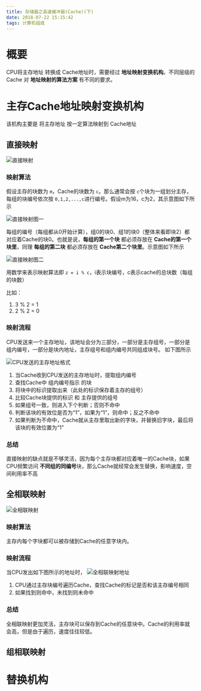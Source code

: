 ```yaml
---
title: 存储器之高速缓冲器(Cache)(下)
date: 2018-07-22 15:15:42
tags: 计算机组成
---
```


# 概要
CPU将主存地址 转换成 Cache地址时，需要经过 **地址映射变换机构**。不同层级的Cache 对 **地址映射的算法方案** 有不同的要求。

# 主存Cache地址映射变换机构
该机构主要是 将主存地址 按一定算法映射到 Cache地址
## 直接映射
![直接映射](https://blog-1252749790.file.myqcloud.com/ComputerOrganization/Cache%E7%9B%B4%E6%8E%A5%E6%98%A0%E5%B0%84.png)

### 映射算法
假设主存的块数为 `m`，Cache的块数为 `c`。那么通常会按 `c`个块为一组划分主存，每组的块编号依次按 `0,1,2,...,c`进行编号。假设m为16，c为2，其示意图如下所示

![直接映射图一](https://blog-1252749790.file.myqcloud.com/ComputerOrganization/%E7%9B%B4%E6%8E%A5%E6%98%A0%E5%B0%84%E5%9B%BE%E4%B8%80.png)

每组的编号（每组都从0开始计算），组0的块0、组1的块0（整体来看即块2）都对应着Cache的块0。也就是说，**每组的第一个块** 都必须存放在 **Cache的第一个块里**，同理 **每组的第二块** 都必须存放在 **Cache第二个块里**。示意图如下所示

![直接映射图二](https://blog-1252749790.file.myqcloud.com/ComputerOrganization/%E7%9B%B4%E6%8E%A5%E6%98%A0%E5%B0%84%E5%9B%BE%E4%BA%8C.png)

用数学来表示映射算法即 `z = i % c`，i表示块编号，c表示cache的总块数（每组的块数）

比如：
1. 3 % 2 = 1
2. 2 % 2 = 0

### 映射流程
CPU发送来一个主存地址，该地址会分为三部分，一部分是主存组号，一部分是组内编号，一部分是块内地址，主存组号和组内编号共同组成块号。 如下图所示

![CPU发送的主存地址格式](https://blog-1252749790.file.myqcloud.com/ComputerOrganization/CPU%E5%8F%91%E9%80%81%E7%9A%84%E4%B8%BB%E5%AD%98%E5%9C%B0%E5%9D%80.png)

1. 当Cache收到CPU发送的主存地址时，提取组内编号
2. 查找Cache中 组内编号指示 的块
3. 将块中的标识提取出来（此处的标识保存着主存的组号）
4. 比较Cache块提供的标识 和 主存提供的组号
5. 如果组号一致，则进入下个判断；否则不命中
6. 判断该块的有效位是否为“1”，如果为“1”，则命中；反之不命中
7. 如果判断为不命中，Cache就从主存里取出新的字块，并替换旧字块，最后将该块的有效位置为“1”

### 总结
直接映射的缺点就是不够灵活，因为每个主存块都对应着唯一的Cache块，如果CPU频繁访问 **不同组的同编号**块，那么Cache就经常会发生替换，影响速度，空间利用率不高

## 全相联映射
![全相联映射](https://blog-1252749790.file.myqcloud.com/ComputerOrganization/%E5%85%A8%E7%9B%B8%E8%81%94%E6%98%A0%E5%B0%84.png)

### 映射算法
主存内每个字块都可以被存储到Cache的任意字块内。

### 映射流程
当CPU发出如下图所示的地址时，
![全相联映射地址](https://blog-1252749790.file.myqcloud.com/ComputerOrganization/%E5%85%A8%E7%9B%B8%E8%81%94%E6%98%A0%E5%B0%84CPU%E5%8F%91%E9%80%81%E7%9A%84%E5%9C%B0%E5%9D%80.png)

1. CPU通过主存块编号遍历Cache，查找Cache的标记是否和该主存编号相同
2. 如果找到则命中，未找到则未命中

### 总结
全相联映射更加灵活，主存块可以保存到Cache的任意块中。Cache的利用率就会高，但是由于遍历，速度往往较低。

## 组相联映射


# 替换机构